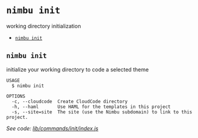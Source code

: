 `nimbu init`
============

working directory initialization

* [`nimbu init`](#nimbu-init)

## `nimbu init`

initialize your working directory to code a selected theme

```
USAGE
  $ nimbu init

OPTIONS
  -c, --cloudcode  Create CloudCode directory
  -h, --haml       Use HAML for the templates in this project
  -s, --site=site  The site (use the Nimbu subdomain) to link to this project.
```

_See code: [lib/commands/init/index.js](https://github.com/zenjoy/nimbu-toolbelt/blob/v5.0.0-alpha.5/lib/commands/init/index.js)_
